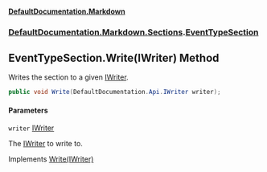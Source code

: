 #### [DefaultDocumentation.Markdown](index.md 'index')
### [DefaultDocumentation.Markdown.Sections](index.md#DefaultDocumentation.Markdown.Sections 'DefaultDocumentation.Markdown.Sections').[EventTypeSection](EventTypeSection.md 'DefaultDocumentation.Markdown.Sections.EventTypeSection')

## EventTypeSection.Write(IWriter) Method

Writes the section to a given [IWriter](https://github.com/Doraku/DefaultDocumentation/blob/master/documentation/api/IWriter.md 'DefaultDocumentation.Api.IWriter').

```csharp
public void Write(DefaultDocumentation.Api.IWriter writer);
```
#### Parameters

<a name='DefaultDocumentation.Markdown.Sections.EventTypeSection.Write(DefaultDocumentation.Api.IWriter).writer'></a>

`writer` [IWriter](https://github.com/Doraku/DefaultDocumentation/blob/master/documentation/api/IWriter.md 'DefaultDocumentation.Api.IWriter')

The [IWriter](https://github.com/Doraku/DefaultDocumentation/blob/master/documentation/api/IWriter.md 'DefaultDocumentation.Api.IWriter') to write to.

Implements [Write(IWriter)](https://github.com/Doraku/DefaultDocumentation/blob/master/documentation/api/ISection.Write(IWriter).md 'DefaultDocumentation.Api.ISection.Write(DefaultDocumentation.Api.IWriter)')